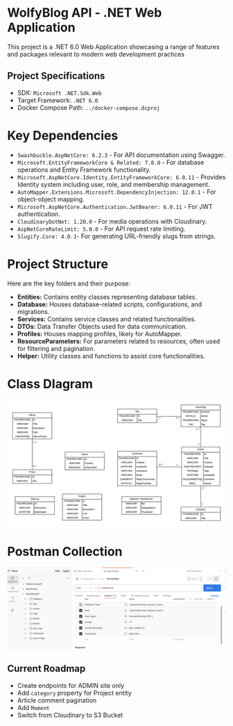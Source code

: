 # WolfyBlog API - .NET Web Application

This project is a .NET 6.0 Web Application showcasing a range of features and packages relevant to modern web development practices

## Project Specifications
- SDK: `Microsoft .NET.Sdk.Web`
- Target Framework: `.NET 6.0`
- Docker Compose Path: `../docker-compose.dcproj`

# Key Dependencies
- `Swashbuckle.AspNetCore: 6.2.3` - For API documentation using Swagger.
- `Microsoft.EntityFrameworkCore & Related: 7.0.0` - For database operations and Entity Framework functionality.
- `Microsoft.AspNetCore.Identity.EntityFrameworkCore: 6.0.11` - Provides Identity system including user, role, and membership management.
- `AutoMapper.Extensions.Microsoft.DependencyInjection: 12.0.1` - For object-object mapping.
- `Microsoft.AspNetCore.Authentication.JwtBearer: 6.0.11` - For JWT authentication.
- `CloudinaryDotNet: 1.20.0` - For media operations with Cloudinary.
- `AspNetCoreRateLimit: 5.0.0` - For API request rate limiting.
- `Slugify.Core: 4.0.1`- For generating URL-friendly slugs from strings.


# Project Structure
Here are the key folders and their purpose:

- **Entities:** Contains entity classes representing database tables.
- **Database:** Houses database-related scripts, configurations, and migrations.
- **Services:** Contains service classes and related functionalities.
- **DTOs:** Data Transfer Objects used for data communication.
- **Profiles:** Houses mapping profiles, likely for AutoMapper.
- **ResourceParameters:** For parameters related to resources, often used for filtering and pagination.
- **Helper:** Utility classes and functions to assist core functionalities.


# Class DIagram
![Class Diagram](./readme/wolfyblog_api_class_diagram.png)

# Postman Collection
![Postman Collection](./readme/postman_img.png)

## Current Roadmap
- Create endpoints for ADMIN site only
- Add `category` property for Project entity
- Article comment pagination
- Add `Moment`
- Switch from Cloudinary to S3 Bucket
